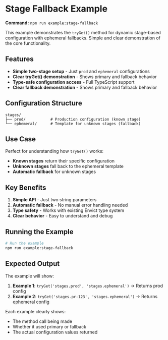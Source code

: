 # Stage Fallback Example

**Command:** `npm run example:stage-fallback`

This example demonstrates the `tryGet()` method for dynamic stage-based configuration with ephemeral fallbacks. Simple and clear demonstration of the core functionality.

## Features

- **Simple two-stage setup** - Just `prod` and `ephemeral` configurations
- **Clear tryGet() demonstration** - Shows primary and fallback behavior
- **Type-safe configuration access** - Full TypeScript support
- **Clear fallback demonstration** - Shows primary and fallback behavior

## Configuration Structure

```
stages/
├── prod/           # Production configuration (known stage)
└── ephemeral/      # Template for unknown stages (fallback)
```

## Use Case

Perfect for understanding how `tryGet()` works:

- **Known stages** return their specific configuration
- **Unknown stages** fall back to the ephemeral template
- **Automatic fallback** for unknown stages

## Key Benefits

1. **Simple API** - Just two string parameters
2. **Automatic fallback** - No manual error handling needed
3. **Type safety** - Works with existing Envict type system
4. **Clear behavior** - Easy to understand and debug

## Running the Example

```bash
# Run the example
npm run example:stage-fallback
```

## Expected Output

The example will show:

1. **Example 1**: `tryGet('stages.prod', 'stages.ephemeral')` → Returns prod config
2. **Example 2**: `tryGet('stages.pr-123', 'stages.ephemeral')` → Returns ephemeral config

Each example clearly shows:

- The method call being made
- Whether it used primary or fallback
- The actual configuration values returned

